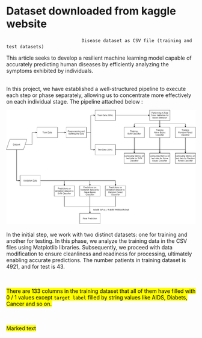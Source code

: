 # Dataset downloaded from kaggle website

                                Disease dataset as CSV file (training and test datasets)


This article seeks to develop a resilient machine learning model capable of accurately predicting human diseases by efficiently analyzing the symptoms exhibited by individuals.
<br>
<br>

In this project, we have established a well-structured pipeline to execute each step or phase separately, allowing us to concentrate more effectively on each individual stage. The pipeline attached below :


<img src=https://github.com/rezakharamani/DiseasePredictionClassification/blob/main/imagePipeline.png>

<br>
<br>
In the initial step, we work with two distinct datasets: one for training and another for testing. In this phase, we analyze the training data in the CSV files using Matplotlib libraries. Subsequently, we proceed with data modification to ensure cleanliness and readiness for processing, ultimately enabling accurate predictions. The number patients in training dataset is 4921, and for test is 43.


<br></br>
<mark> There are 133 columns in the training dataset that all of them have filled with 0 / 1 values except `target label` filled by string values like AIDS, Diabets, Cancer and so on.</mark>

<br>
<br>
<span style="background-color: #FFFF00">Marked text</span>


